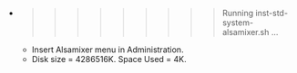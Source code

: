 * >>>>>>>>> Running inst-std-system-alsamixer.sh ...
  * Insert Alsamixer menu in Administration.
  * Disk size = 4286516K. Space Used = 4K.
